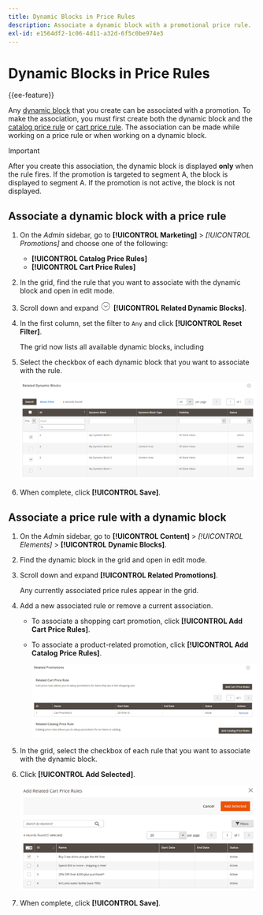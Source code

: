 ```yaml
---
title: Dynamic Blocks in Price Rules
description: Associate a dynamic block with a promotional price rule.
exl-id: e1564df2-1c06-4d11-a32d-6f5c0be974e3
---
```

# Dynamic Blocks in Price Rules

{{ee-feature}}

Any [dynamic block](dynamic-blocks.md) that you create can be associated with a promotion. To make the association, you must first create both the dynamic block and the [catalog price rule](../merchandising-promotions/price-rules-catalog.md) or [cart price rule](../merchandising-promotions/price-rules-cart.md). The association can be made while working on a price rule or when working on a dynamic block.

>[!IMPORTANT]
>
>After you create this association, the dynamic block is displayed **only** when the rule fires. If the promotion is targeted to segment A, the block is displayed to segment A. If the promotion is not active, the block is not displayed.

## Associate a dynamic block with a price rule

1. On the _Admin_ sidebar, go to **[!UICONTROL Marketing]** > _[!UICONTROL Promotions]_ and choose one of the following:

   - **[!UICONTROL Catalog Price Rules]**
   - **[!UICONTROL Cart Price Rules]**

1. In the grid, find the rule that you want to associate with the dynamic block and open in edit mode.

1. Scroll down and expand ![Expansion selector](../assets/icon-display-expand.png) **[!UICONTROL Related Dynamic Blocks]**.

1. In the first column, set the filter to `Any` and click **[!UICONTROL Reset Filter]**.

   The grid now lists all available dynamic blocks, including 

1. Select the checkbox of each dynamic block that you want to associate with the rule.

   ![Adding selected dynamic blocks](./assets/price-rule-cart-related-dynamic-blocks-any.png)<!-- zoom -->

1. When complete, click **[!UICONTROL Save]**.

## Associate a price rule with a dynamic block

1. On the _Admin_ sidebar, go to **[!UICONTROL Content]** > _[!UICONTROL Elements]_ > **[!UICONTROL Dynamic Blocks]**.

1. Find the dynamic block in the grid and open in edit mode.

1. Scroll down and expand **[!UICONTROL Related Promotions]**.

   Any currently associated price rules appear in the grid.

1. Add a new associated rule or remove a current association.

   - To associate a shopping cart promotion, click **[!UICONTROL Add Cart Price Rules]**.

   - To associate a product-related promotion, click **[!UICONTROL Add Catalog Price Rules]**.

      ![Related promotions for a dynamic block](./assets/pb-dynamic-block-related-promotions.png)<!-- zoom -->

1. In the grid, select the checkbox of each rule that you want to associate with the dynamic block.

1. Click **[!UICONTROL Add Selected]**.

   ![Adding selected price rules to a dynamic block](./assets/pb-dynamic-block-add-related-cart-price-rules.png)<!-- zoom -->

1. When complete, click **[!UICONTROL Save]**.
